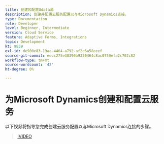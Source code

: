 ```yaml
---
title: 创建和配置Odata源
description: 创建并配置云服务配置以与Microsoft Dynamics连接。
type: Documentation
role: Developer
level: Beginner, Intermediate
version: Cloud Service
feature: Adaptive Forms, Integrations
topic: Development
kt: 9839
exl-id: de900e83-19aa-4404-a792-af2c6a58eeef
source-git-commit: eecc275e38390b9330464c8ac0750efa2c702c82
workflow-type: tm+mt
source-wordcount: '42'
ht-degree: 0%

---
```


# 为Microsoft Dynamics创建和配置云服务


以下视频将指导您完成创建云服务配置以与Microsoft Dynamics连接的步骤。

>[!VIDEO](https://video.tv.adobe.com/v/340758?quality=12&learn=on)
